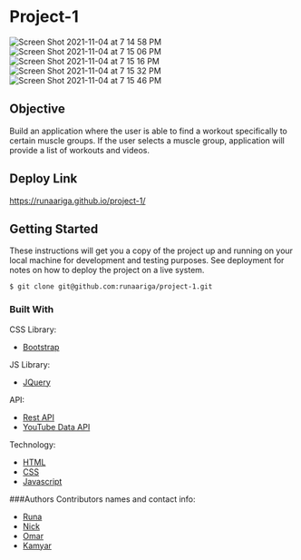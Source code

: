 # Project-1
![Screen Shot 2021-11-04 at 7 14 58 PM](https://user-images.githubusercontent.com/86388266/140447122-1b521d7a-fb59-4bc1-84b6-5597a0a9758c.png)
![Screen Shot 2021-11-04 at 7 15 06 PM](https://user-images.githubusercontent.com/86388266/140447154-906528c3-d553-4869-8b9d-2b6572b2d959.png)
![Screen Shot 2021-11-04 at 7 15 16 PM](https://user-images.githubusercontent.com/86388266/140447178-a482cde8-6c15-4365-a1c1-262af8a91753.png)
![Screen Shot 2021-11-04 at 7 15 32 PM](https://user-images.githubusercontent.com/86388266/140447194-dd8082b8-9ee5-4e20-8c22-46f879aa8af5.png)
![Screen Shot 2021-11-04 at 7 15 46 PM](https://user-images.githubusercontent.com/86388266/140447203-d0b2e290-3ccf-4e6a-af77-9439bb53c22b.png)



## Objective
Build an application where the user is able to find a workout specifically to certain muscle groups. 
If the user selects a muscle group, application will provide a list of workouts and videos.

## Deploy Link
https://runaariga.github.io/project-1/


## Getting Started
These instructions will get you a copy of the project up and running on your local machine for development and testing purposes. See deployment for notes on how to deploy the project on a live system.

```
$ git clone git@github.com:runaariga/project-1.git
```

### Built With
CSS Library:
* [Bootstrap](https://getbootstrap.com)

JS Library:
* [JQuery](https://jquery.com)

API:
* [Rest API](https://wger.de/en/software/api)
* [YouTube Data API](https://developers.google.com/youtube/v3)

Technology:
* [HTML](https://developer.mozilla.org/en-US/docs/Web/HTML)
* [CSS](https://developer.mozilla.org/en-US/docs/Web/CSS)
* [Javascript](https://developer.mozilla.org/en-US/docs/Web/JavaScrip)


###Authors
Contributors names and contact info:

* [Runa](https://github.com/runaariga)
* [Nick](https://github.com/nicholasamarillo)
* [Omar](https://github.com/OmarAce)
* [Kamyar](https://github.com/Kam-Mivehchi)

